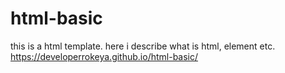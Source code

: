 # html-basic
this is a html template. here i describe what is html, element etc. 
https://developerrokeya.github.io/html-basic/
